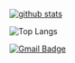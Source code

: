[![github stats](https://github-readme-stats-sigma-five.vercel.app/api?username=kyeonghyeon0314&show_icons=true&hide=contribs&hide_border=true)](https://github.com/kyeonghyeon0314)    

![Top Langs](https://github-readme-stats.vercel.app/api/top-langs/?username=kyeonghyeon0314&layout=compact&card_width=350&line_height=25&theme=github&langs_count=6)             

[![Gmail Badge](https://img.shields.io/badge/-Gmail-d14836?style=flat-square&logo=Gmail&logoColor=white&link=mailto:kimkh5348@gmail.com)](mailto:kimkh5348@gmail.com)



<!--
**kyeonghyeon0314/kyeonghyeon0314** is a ✨ _special_ ✨ repository because its `README.md` (this file) appears on your GitHub profile.

Here are some ideas to get you started:

- 🔭 I’m currently working on ...
- 🌱 I’m currently learning ...
- 👯 I’m looking to collaborate on ...
- 🤔 I’m looking for help with ...
- 💬 Ask me about ...
- 📫 How to reach me: ...
- 😄 Pronouns: ...
- ⚡ Fun fact: ...
-->
